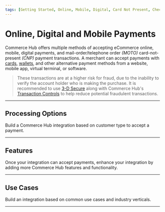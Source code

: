 ```yaml
---
tags: [Getting Started, Online, Mobile, Digital, Card Not Present, Checkout]
---
```


# Online, Digital and Mobile Payments

Commerce Hub offers multiple methods of accepting eCommerce online, mobile, digital payments, and mail-order/telephone order *(MOTO)* card-not-present *(CNP)* payment transactions. A merchant can accept payments with [cards](?path=docs/Resources/Guides/Payment-Sources/Payment-Card.md), [wallets](?path=docs/Getting-Started/Getting-Started-Wallets.md), and other alternative payment methods from a website, mobile app, virtual terminal, or software.

<!-- theme: warning -->
> These transactions are at a higher risk for fraud, due to the inability to verify the account holder who is making the purchase. It is recommended to use [3-D Secure](?path=docs/Online-Mobile-Digital/3D-Secure/3DSecure.md) along with Commerce Hub's [Transaction Controls](?path=docs/Resources/Guides/Fraud/Fraud-Settings.md) to help reduce potential fraudulent transactions.

---

## Processing Options

Build a Commerce Hub integration based on customer type to accept a payment.

<!-- type: row -->

<!-- type: card
title: RESTful API
description: Build a custom UI and manage customer transactions within their own website, software, or terminal using Commerce Hub's RESTful APIs.
link: ?path=docs/Resources/API-Documents/Use-Our-APIs.md
-->

<!-- type: card
title: Checkout
description: Commerce Hub offers online integration methods for E-commerce merchants that require SAQ A and SAQ A-EP compliance.
link: ?path=docs/Online-Mobile-Digital/Checkout/Checkout.md
-->

<!-- type: card
title: Virtual Terminal
description: Commerce Hub's Virtual Terminal allows a merchant an easy way to process offline transactions, transaction corrections, setup fraud controls and provides enhanced reporting capabilities.
link: ?path=docs/Resources/Guides/Enterprise-Portal/Virtual-Terminal.md
-->

<!-- type: row-end -->

---

## Features

Once your integration can accept payments, enhance your integration by adding more Commerce Hub features and functionality.

<!-- type: row -->

<!-- type: card
title: Account Verification
description: Account Verification can be used to confirm that the customer account is valid for a transaction.
link: ?path=docs/Resources/API-Documents/Payments_VAS/Verification.md
-->

<!-- type: card
title: Fraud Prevention
description: Commerce Hub implements various transaction and fraud controls that allows merchants to monitor potentially fraudulent transactions including positive and negative filters, velocity controls, and transaction restrictions, that will automatically accept or reject transactions.
link: ?path=docs/Resources/Guides/Fraud/Fraud-Settings.md
-->

<!-- type: card
title: Tokenization
description: Tokenization replaces customer's sensitive data with non-sensitive equivalent, which can be stored for credentials on file and used on future transactions.
link: ?path=docs/Resources/API-Documents/Payments_VAS/Payment-Token.md
-->

<!-- type: row-end -->

---

## Use Cases

Build an integration based on common use cases and industry verticals.

<!-- type: row -->

<!-- type: card
title: Mobile Wallets
description: Commerce Hub allows integration with Apple Pay and Google Pay mobile wallets.
link: ?path=docs/Getting-Started/Getting-Started-Wallets.md
-->

<!-- type: card
title: Split Shipment
description: A split shipment is an ability to capture an authorization for the full order amount by performing a capture for each item shipped.
link: ?path=docs/Resources/Guides/Split-Shipment.md
-->

<!-- type: card
title: Stored Credentials
description: Stored Credentials also known as Credentials on File or Card on File, allows a customer to authorize the storage of their payment source details for future transactions as a Cardholder Initiated Transaction (CIT) or Merchant Initiated Transaction (MIT).
link: ?path=docs/Resources/Guides/Stored-Credentials.md
-->

<!-- type: row-end -->

---
